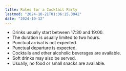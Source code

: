 ```yaml
---
title: Rules for a Cocktail Party
lastmod: "2024-10-21T01:36:15.394Z"
date: "2024-10-12"
---
```


- Drinks usually start between 17:30 and 19:00.
- The duration is usually limited to two hours.
- Punctual arrival is not expected.
- Punctual departure is expected.
- Cocktails and other alcoholic beverages are available.
- Soft drinks may also be served.
- Usually, no food or small snacks are available.
